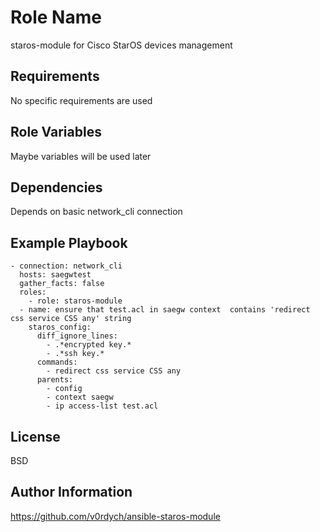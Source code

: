 Role Name
=========

staros-module for Cisco StarOS devices management

Requirements
------------

No specific requirements are used

Role Variables
--------------

Maybe variables will be used later

Dependencies
------------

Depends on basic network_cli connection

Example Playbook
----------------


    - connection: network_cli
      hosts: saegwtest
      gather_facts: false
      roles:
        - role: staros-module
      - name: ensure that test.acl in saegw context  contains 'redirect css service CSS any' string
        staros_config:
          diff_ignore_lines:
            - .*encrypted key.*
            - .*ssh key.*
          commands:
            - redirect css service CSS any
          parents:
            - config
            - context saegw
            - ip access-list test.acl

License
-------

BSD

Author Information
------------------

https://github.com/v0rdych/ansible-staros-module
